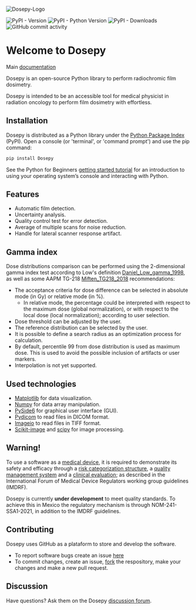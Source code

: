 ![Dosepy-Logo](https://dosepy.readthedocs.io/en/latest/_static/Logo_Dosepy.png)

![PyPI - Version](https://img.shields.io/pypi/v/Dosepy)
![PyPI - Python Version](https://img.shields.io/pypi/pyversions/Dosepy)
![PyPI - Downloads](https://img.shields.io/pypi/dm/Dosepy)
![GitHub commit activity](https://img.shields.io/github/commit-activity/m/LuisOlivaresJ/Dosepy)

# Welcome to Dosepy

Main [documentation](https://dosepy.readthedocs.io/en/latest/intro.html)

Dosepy is an open-source Python library to perform radiochromic film dosimetry.

Dosepy is intended to be an accessible tool for medical physicist in radiation oncology to perform film dosimetry with effortless.

## Installation

Dosepy is distributed as a Python library under the [Python Package Index](https://pypi.org/) (PyPI).
Open a console (or 'terminal', or 'command prompt') and use the pip command:

```bash
pip install Dosepy
```

See the Python for Beginners [getting started tutorial](https://opentechschool.github.io/python-beginners/en/getting_started.html#what-is-python-exactly) for an introduction to using your operating system’s console and interacting with Python.

## Features

* Automatic film detection.
* Uncertainty analysis.
* Quality control test for error detection.
* Average of multiple scans for noise reduction.
* Handle for lateral scanner response artifact.

## Gamma index

 Dose distributions comparison can be performed using the 2-dimensional gamma index test according to Low's definition [Daniel_Low_gamma_1998](https://doi.org/10.1118/1.598248), as well as some AAPM TG-218 [Miften_TG218_2018](https://doi.org/10.1002/mp.12810) recommendations:

* The acceptance criteria for dose difference can be selected in absolute mode (in Gy) or relative mode (in %).
  * In relative mode, the percentage could be interpreted with respect to the maximum dose (global normalization), or with respect to the local dose (local normalization); according to user selection.
* Dose threshold can be adjusted by the user.
* The reference distribution can be selected by the user.
* It is possible to define a search radius as an optimization process for calculation.
* By default, percentile 99 from dose distribution is used as maximum dose. This is used to avoid the possible inclusion of artifacts or user markers.
* Interpolation is not yet supported.

## Used technologies

* [Matplotlib](https://matplotlib.org/) for data visualization.
* [Numpy](https://numpy.org/) for data array manipulation.
* [PySide6](https://doc.qt.io/qtforpython-6/) for graphical user interface (GUI).
* [Pydicom](https://pydicom.github.io/) to read files in DICOM format.
* [Imageio](imageio) to read files in TIFF format.
* [Scikit-image](https://scikit-image.org/) and [scipy](https://scipy.org/) for image processing.

## Warning!
To use a software as a [medical device](https://www.imdrf.org/documents/software-medical-device-samd-key-definitions), it is required to demonstrate its safety and efficacy through a [risk categorization structure](https://www.imdrf.org/documents/software-medical-device-possible-framework-risk-categorization-and-corresponding-considerations), a [quality management system](https://www.imdrf.org/documents/software-medical-device-samd-application-quality-management-system) and a [clinical evaluation](https://www.imdrf.org/documents/software-medical-device-samd-clinical-evaluation); as described in the International Forum of Medical Device Regulators working group guidelines (IMDRF).

Dosepy is currently **under development** to meet quality standards. To achieve this in Mexico the regulatory mechanism is through NOM-241-SSA1-2021, in addition to the IMDRF guidelines.

## Contributing

Dosepy uses GitHub as a plataform to store and develop the software.
* To report software bugs create an issue [here](https://github.com/LuisOlivaresJ/Dosepy/issues)
* To commit changes, create an issue, [fork](https://docs.github.com/en/get-started/exploring-projects-on-github/contributing-to-a-project) the respository, make your changes and make a new pull request.

## Discussion
Have questions? Ask them on the Dosepy [discussion forum](https://groups.google.com/g/dosepy).
